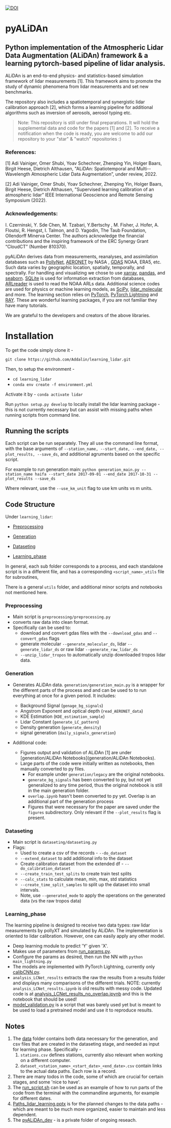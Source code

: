 [![DOI](https://zenodo.org/badge/510758300.svg)](https://zenodo.org/badge/latestdoi/510758300)

# pyALiDAn
## Python implementation of the **Atmospheric Lidar Data Augmentation (ALiDAn)** framework & a learning pytorch-based pipeline of lidar analysis.
ALiDAn is an end-to-end physics- and statistics-based simulation framework of lidar measurements [1]. This framework aims to promote the study of dynamic phenomena from lidar measurements and set new benchmarks. 

The repository also includes a spatiotemporal and synergistic lidar calibration approach [2], which forms a learning pipeline for additional algorithms such as inversion of aerosols, aerosol typing etc.

> Note:
This repository is still under final preparations. 
It will hold the supplemental data and code for the papers [1] and [2].
> To receive a notification when the code is ready, you are welcome to add our repository to your "star" & "watch" repositories :)


### References:

[1] Adi Vainiger, Omer Shubi, Yoav Schechner, Zhenping Yin, Holger Baars, Birgit Heese, Dietrich Althausen, "ALiDAn: Spatiotemporal and Multi--Wavelength Atmospheric Lidar Data Augmentation”, under review, 2022.

[2] Adi Vainiger, Omer Shubi, Yoav Schechner, Zhenping Yin, Holger Baars, Birgit Heese, Dietrich Althausen, "Supervised learning calibration of an atmospheric lidar” IEEE International Geoscience and Remote Sensing Symposium (2022).

### Acknowledgements:
I. Czerninski, Y. Sde Chen, M. Tzabari, Y.Bertschy , M. Fisher, J. Hofer, A. Floutsi, R. Hengst, I. Talmon, and D. Yagodin, The Taub Foundation, Ollendorff Minerva Center.
The authors acknowledge the financial contributions and the inspiring framework of the ERC Synergy Grant “CloudCT” (Number 810370).


pyALiDAn derives data from measurements, reanalyses, and assimilation databases such as [PollyNet](https://github.com/PollyNET/Pollynet_Processing_Chain), [AERONET](https://aeronet.gsfc.nasa.gov/new_web/data.html) by NASA , [GDAS](https://www.ncei.noaa.gov/products/weather-climate-models/global-data-assimilation) NOAA, ERA5, etc. 
Such data varies by geographic location, spatially, temporally, and spectrally. For handling and visualizing we chose to use [xarray](https://docs.xarray.dev/en/stable/), [pandas](https://pandas.pydata.org/), and [seaborn](https://seaborn.pydata.org/). 
[SQLite](https://www.sqlite.org/index.html) is used for information extraction from databases, [ARLreader](https://github.com/martin-rdz/ARLreader) is used to read the NOAA ARLs data.
Additional science codes are used for physics or machine learning models, as [SciPy](https://scipy.org/), [lidar_molecular](https://gitlab.com/ioannis_binietoglou/lidar_molecular) and more.
The learning section relies on [PyTorch](https://pytorch.org/), [PyTorch Lightning](https://www.pytorchlightning.ai/) and [RAY](https://www.ray.io/).
These are wonderful learning packages, if you are not familiar they have many tutorials. 

We are grateful to the developers and creators of the above libraries.
# Installation

To get the code simply clone it - 

`git clone https://github.com/Addalin/learning_lidar.git`

Then, to setup the environment - 
- `cd learning_lidar`
- `conda env create -f environment.yml`

Activate it by -
`conda activate lidar`

Run `python setup.py develop` to locally install the lidar learning package - 
this is not currently necessary but can assist with missing paths when running scripts from command line. 

## Running the scripts

Each script can be run separately. They all use the command line format, with the base arguments of 
`--station_name, --start_date, --end_date, --plot_results, --save_ds`, and additional agruments based on the specific script.

For example to run generation main:
`python generation_main.py --station_name haifa --start_date 2017-09-01 --end_date 2017-10-31 --plot_results --save_ds`

Where relevant, use the `--use_km_unit` flag to use km units vs m units.

## Code Structure

Under `learning_lidar`:

- [Preprocessing](#preprocessing)

- [Generation](#generation)

- [Dataseting](#dataseting)

- [Learning_phase](#learning_phase)

In general, each sub folder corresponds to a process, and each standalone script is in a different file, and has a corresponding `<script_name>_utils`
file for subroutines,

There is a general `utils` folder, and additional minor scripts and notebooks not mentioned here.




### Preprocessing
- Main script is `preprocessing/preprocessing.py`
- converts raw data into clean format. 
- Specifically can be used to:
  - download and convert gdas files with the `--download_gdas` and `--convert_gdas` flags
  - generate molecular `--generate_molecular_ds`, lidar `--generate_lidar_ds` or raw lidar `--generate_raw_lidar_ds`
  - `--unzip_lidar_tropos` to automatically unzip downloaded tropos lidar data.

### Generation

- Generates ALiDAn data. `generation/generation_main.py` is a wrapper for the different parts of the process and
and can be used to to run everything at once for a given period. It includes:
  - Background Signal (`genage_bg_signals`)
  - Angstrom Exponent and optical depth (`read_AERONET_data`)
  - KDE Estimation (`KDE_estimation_sample`)
  - Lidar Constant (`generate_LC_pattern`)
  - Density generation (`generate_density`)
  - signal generation (`daily_signals_generation`)

- Additional code:
  - Figures output and validation of ALiDAn [1] are under [generation/ALiDAn Notebooks](generation/ALiDAn Notebooks).
  - Large parts of the code were initially written as notebooks, then manually converted to py files. 
    - For example under `generation/legacy` are the original notebooks.
    - `generate_bg_signals` has been converted to py, 
     but not yet generalized to any time period, thus the original notebook is still in the main generation folder.
    - `overlap.ipynb` hasn't been converted to py yet. Overlap is an additional part of the generation process
    - Figures that were necessary for the paper are saved under the `figures` subdirectory. 
    Only relevant if the `--plot_results` flag is present.
  

### Dataseting
- Main script is `dataseting/dataseting.py`
- Flags:
  - Used to create a csv of the records - `--do_dataset`
  - `--extend_dataset` to add additional info to the dataset
  - Create calibration dataset from the extended df - `--do_calibration_dataset`
  - `--create_train_test_splits` to create train test splits
  - `--calc_stats` to calculate mean, min, max, std statistics
  - `--create_time_split_samples` to split up the dataset into small intervals.
  - Note, use `--generated_mode` to apply the operations on the generated data (vs the raw tropos data)
  
### Learning_phase
The learning pipeline is designed to receive two data types: raw lidar measurements by pollyXT and simulated by ALiDAn. 
The implementation is oriented to lidar calibration. However, one can easily apply any other model.

- Deep learning module to predict 'Y' given 'X'.
- Makes use of parameters from  [run_params.py](learning_lidar/learning_phase/run_params.py). 
- Configure the params as desired, then run the NN with `python main_lightning.py` 
- The models are implemented with PyTorch Lightning, currently only [calibCNN.py](learning_lidar/learning_phase/models/calibCNN.py).
- `analysis_LCNet_results` extracts the raw the results from a results folder and displays many comparisons of the different trials.
NOTE: currently `analysis_LCNet_results.ipynb` is old results with messy code. Updated code is at [analysis_LCNet_results_no_overlap.ipynb](learning_lidar/learning_phase/analysis_LCNet_results_no_overlap.ipynb)
and this is the notebook that should be used!
- [model_validation.py](learning_lidar/learning_phase/model_validation.py) is a script that was barely used yet but is meant to be used to load a pretrained model and 
use it to reproduce results.


## Notes 
1. The [data](data) folder contains both data necessary for the generation, and csv files that are created in the dataseting stage,
and needed as input for learning phase. Specifically -
   1. `stations.csv` defines stations, currently also relevant when working on a different computer.
   2. `dataset_<station_name>_<start_date>_<end_date>.csv` contain links to the actual data paths. Each row is a record.
2. There are many todos in the code, some of which are crucial for certain stages, and some 'nice to have'.
3. The [run_script.sh](learning_lidar/run_script.sh) can be used as an example of how to run parts of the code from the terminal with the commandline arguments,
for example for different dates.
4. [Paths_lidar_learning.pptx](assets/Paths_lidar_learning.pptx) is for the planned changes to the data paths - which
are meant to be much more organized, easier to maintain and less dependent.
5. The [pyALiDAn_dev](pyALiDAn_dev) - is a private folder of ongoing reseach. 
